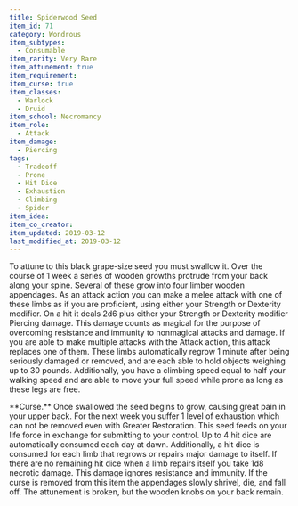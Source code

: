 ```yaml
---
title: Spiderwood Seed
item_id: 71
category: Wondrous
item_subtypes:
  - Consumable
item_rarity: Very Rare
item_attunement: true
item_requirement:
item_curse: true
item_classes:
  - Warlock
  - Druid
item_school: Necromancy
item_role:
  - Attack
item_damage:
  - Piercing
tags:
  - Tradeoff
  - Prone
  - Hit Dice
  - Exhaustion
  - Climbing
  - Spider
item_idea:
item_co_creator:
item_updated: 2019-03-12
last_modified_at: 2019-03-12
---
```


To attune to this black grape-size seed you must swallow it. Over the course of 1 week a series of wooden growths protrude from your back along your spine. Several of these grow into four limber wooden appendages.
As an attack action you can make a melee attack with one of these limbs as if you are proficient, using either your Strength or Dexterity modifier. On a hit it deals 2d6 plus either your Strength or Dexterity modifier Piercing damage. This damage counts as magical for the purpose of overcoming resistance and immunity to nonmagical attacks and damage. If you are able to make multiple attacks with the Attack action, this attack replaces one of them.
These limbs automatically regrow 1 minute after being seriously damaged or removed, and are each able to hold objects weighing up to 30 pounds. Additionally, you have a climbing speed equal to half your walking speed and are able to move your full speed while prone as long as these legs are free.
<!--excerpt-->
<section id="curse">
**Curse.** Once swallowed the seed begins to grow, causing great pain in your upper back. For the next week you suffer 1 level of exhaustion which can not be removed even with <magic-spell>Greater Restoration.</magic-spell> This seed feeds on your life force in exchange for submitting to your control. Up to 4 hit dice are automatically consumed each day at dawn. Additionally, a hit dice is consumed for each limb  that regrows or repairs major damage to itself. If there are no remaining hit dice when a limb repairs itself you take 1d8 necrotic damage. This damage ignores resistance and immunity.
If the curse is removed from this item the appendages slowly shrivel, die, and fall off. The attunement is broken, but the wooden knobs on your back remain.
</section>
